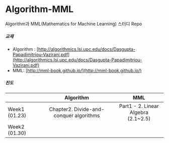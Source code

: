 # Algorithm-MML
Algorithm과 MML(Mathematics for Machine Learning) 스터디 Repo



##### 교재
- Algorithm : [http://algorithmics.lsi.upc.edu/docs/Dasgupta-Papadimitriou-Vazirani.pdf](http://algorithmics.lsi.upc.edu/docs/Dasgupta-Papadimitriou-Vazirani.pdf)
- MML: [http://mml-book.github.io/](http://mml-book.github.io/)


##### 진도
|                  | Algorithm                       | MML              |  
|:--- | :---:| :---: |  
| Week1  (01.23)          |      Chapter2. Divide-and-conquer algorithms      | Part1 - 2. Linear Algebra    <br/>  (2.1~2.5) |  
| Week2  (01.30)       |             |  |
